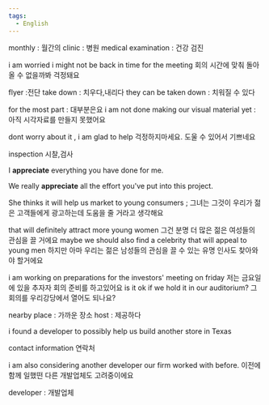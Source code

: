 ```yaml
---
tags:
  - English
---
```

monthly : 월간의
clinic : 병원
medical examination : 건강 검진

i am worried i might not be back in time for the meeting
회의 시간에 맞춰 돌아올 수 없을까봐 걱정돼요

flyer :전단 
take down : 치우다,내리다
they can be taken down : 치워질 수 있다

for the most part : 대부분은요
i am not done making our visual material yet : 아직 시각자료를 만들지 못했어요

dont worry about it , i am glad to help
걱정하지마세요. 도울 수 있어서 기쁘네요

inspection 시찰,검사

I **appreciate** everything you have done for me.

We really **appreciate** all the effort you've put into this project.

She thinks it will help us market to young consumers ;
그녀는 그것이 우리가 젊은 고객들에게 광고하는데 도움을 줄 거라고 생각해요

that will definitely attract more young women
그건 분명 더 많은 젊은 여성들의 관심을 끌 거에요
maybe we should also find a celebrity that will appeal to young men
하지만 아마 우리는 젊은 남성들의 관심을 끌 수 있는 유명 인사도 찾아와야 할거에요

i am working on preparations for the investors' meeting on friday
저는 금요일에 있을 추자자 회의 준비를 하고있어요
is it ok if we hold it in our auditorium?
그 회의를 우리강당에서 열어도 되나요?

nearby place : 가까운 장소
host : 제공하다

i found a developer to possibly help us build another store in Texas

contact information
연락처

i am also considering another developer our firm worked with before.
이전에 함께 일했떤 다른 개발업체도 고려중이에요

developer : 개발업체
